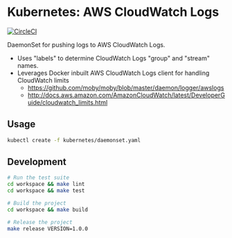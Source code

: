 Kubernetes: AWS CloudWatch Logs
===============================

[![CircleCI](https://circleci.com/gh/previousnext/k8s-pagerduty.svg?style=svg)](https://circleci.com/gh/previousnext/k8s-pagerduty)

DaemonSet for pushing logs to AWS CloudWatch Logs.

* Uses "labels" to determine CloudWatch Logs "group" and "stream" names.
* Leverages Docker inbuilt AWS CloudWatch Logs client for handling CloudWatch limits
  * https://github.com/moby/moby/blob/master/daemon/logger/awslogs
  * http://docs.aws.amazon.com/AmazonCloudWatch/latest/DeveloperGuide/cloudwatch_limits.html

## Usage

```bash
kubectl create -f kubernetes/daemonset.yaml
```

## Development

```bash
# Run the test suite
cd workspace && make lint
cd workspace && make test

# Build the project
cd workspace && make build

# Release the project
make release VERSION=1.0.0
```
